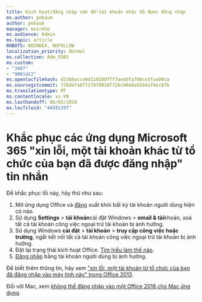 ```yaml
---
title: Kích hoạt/đăng nhập vấn đề-tài khoản khác đã được đăng nhập
ms.author: pebaum
author: pebaum
manager: mnirkhe
ms.audience: Admin
ms.topic: article
ROBOTS: NOINDEX, NOFOLLOW
localization_priority: Normal
ms.collection: Adm_O365
ms.custom:
- "3407"
- "9001422"
ms.openlocfilehash: d2388acce0d110280fff7aeddfa700ce3faa09ca
ms.sourcegitcommit: f28dafa0f727870038f72bc904da926daf4ec07b
ms.translationtype: MT
ms.contentlocale: vi-VN
ms.lasthandoff: 06/05/2020
ms.locfileid: "44581397"
---
```

# <a name="fixing-the-microsoft-365-apps-sorry-another-account-from-your-organization-is-already-signed-in-message"></a>Khắc phục các ứng dụng Microsoft 365 "xin lỗi, một tài khoản khác từ tổ chức của bạn đã được đăng nhập" tin nhắn

Để khắc phục lỗi này, hãy thử như sau:

1. Mở ứng dụng Office và [đăng](https://support.office.com/article/5a20dc11-47e9-4b6f-945d-478cb6d92071) xuất khỏi bất kỳ tài khoản người dùng hiện có nào.   
2. Sử dụng **Settings**  >  **tài khoản**cài đặt Windows  >  **email & tài**khoản, xoá tất cả tài khoản công việc ngoại trừ tài khoản bị ảnh hưởng. 
3. Sử dụng Windows **cài đặt**  >  **tài khoản**  >  **truy cập công việc hoặc trường**, ngắt kết nối tất cả tài khoản công việc ngoại trừ tài khoản bị ảnh hưởng. 
4. Đặt lại trạng thái kích hoạt Office. [Tìm hiểu làm thế nào](https://docs.microsoft.com/office365/troubleshoot/activation/reset-office-365-proplus-activation-state
).
5. [Đăng nhập](https://support.office.com/article/628ea040-f265-49de-b986-be09c3ebf8a9) bằng tài khoản người dùng bị ảnh hưởng. 

Để biết thêm thông tin, hãy xem ["xin lỗi, một tài khoản từ tổ chức của bạn đã đăng nhập vào máy tính này" trong Office 2013](https://docs.microsoft.com/office/troubleshoot/error-messages/another-account-already-signed-in).

Đối với Mac, xem [không thể đăng nhập vào một Office 2016 cho Mac ứng dụng](https://docs.microsoft.com/office365/troubleshoot/authentication/sign-in-to-office-2016-for-mac-fail).
